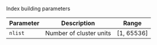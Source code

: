  Index building parameters

   | Parameter   | Description     | Range     |
   | ------- | -------- |----------- |
   | `nlist` | Number of cluster units |[1, 65536] |